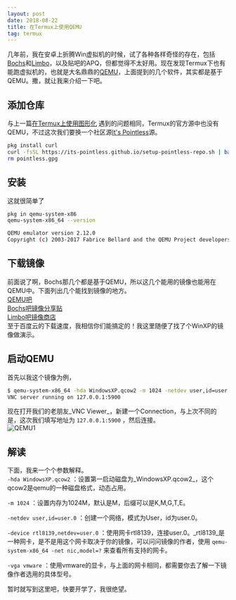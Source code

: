 ```yaml
---
layout: post
date: 2018-08-22
title: 在Termux上使用QEMU
tag: termux
---
```

几年前，我在安卓上折腾Win虚拟机的时候，试了各种各样奇怪的存在，包括[Bochs](https://play.google.com/store/apps/details?id=net.sourceforge.bochs)和[Limbo](https://play.google.com/store/apps/details?id=fr.energycube.android.app.com.limbo.emu.main.armv7)，以及贴吧的APQ，但都觉得不太好用。现在发现Termux下也有能跑虚拟机的，也就是大名鼎鼎的[QEMU](https://github.com/qemu/qemu)，上面提到的几个软件，其实都是基于QEMU。撒，就让我来介绍一下吧。

## 添加仓库

与上一篇[在Termux上使用图形化](https://yadominjinta.github.io/2018/07/30/GUI-on-termux.html)
遇到的问题相同，Termux的官方源中也没有QEMU，不过这次我们要换一个社区源[It's Pointless](https://wiki.termux.com/wiki/Package_Management#By_its-pointless_.28live_the_dream.29:)源。

``` bash
pkg install curl
curl -fsSL https://its-pointless.github.io/setup-pointless-repo.sh | bash
rm pointless.gpg
```
## 安装
这就很简单了
``` bash
pkg in qemu-system-x86
qemu-system-x86_64 --version

QEMU emulator version 2.12.0
Copyright (c) 2003-2017 Fabrice Bellard and the QEMU Project developers

```

## 下载镜像
前面说了啊，Bochs那几个都是基于QEMU，所以这几个能用的镜像也能用在QEMU中。下面列出几个能找到镜像的地方。  
[QEMU吧](https://tieba.baidu.com/f?kw=qemu)  
[Bochs吧镜像分享贴](http://tieba.baidu.com/p/5822419828)  
[Limbo吧镜像商店](https://tieba.baidu.com/p/3256889059)  
至于百度云的下载速度，我相信你们能搞定的！我这里随便了找了个WinXP的镜像做演示。  

## 启动QEMU
首先以我这个镜像为例，
``` bash
$ qemu-system-x86_64 -hda WindowsXP.qcow2 -m 1024 -netdev user,id=user.0 -device rtl8139,netdev=user.0 -vga vmware
VNC server running on 127.0.0.1:5900
```
现在打开我们的老朋友_VNC Viewer_，新建一个Connection，与上次不同的是，这次我们填写地址为 `127.0.0.1:5900` ，然后连接。  
![QEMU1](/assets/img/qemu1.png)

## 解读
下面，我来一个个参数解释。  
 `-hda WindowsXP.qcow2` ：设置第一启动磁盘为_WindowsXP.qcow2_，这个qcow2是qemu的一种磁盘格式，动态占用。  

 `-m 1024` ：设置内存为1024M，默认是M，后缀可以是K,M,G,T,E。  

 `-netdev user,id=user.0` ：创建一个网络，模式为User，id为user.0。  

 `-device rtl8139,netdev=user.0` ：使用网卡rtl8139，连接user.0。_rtl8139_是一种网卡，是不是用这个网卡取决于你的镜像，可以问问镜像的作者，使用 `qemu-system-x86_64 -net nic,model=?` 来查看所有支持的网卡。  

 `-vga vmware` ：使用vmware的显卡，与上面的网卡相同，都需要你去了解一下镜像作者选用的具体型号。  

暂时就写到这里吧，快要开学了，我很绝望。



